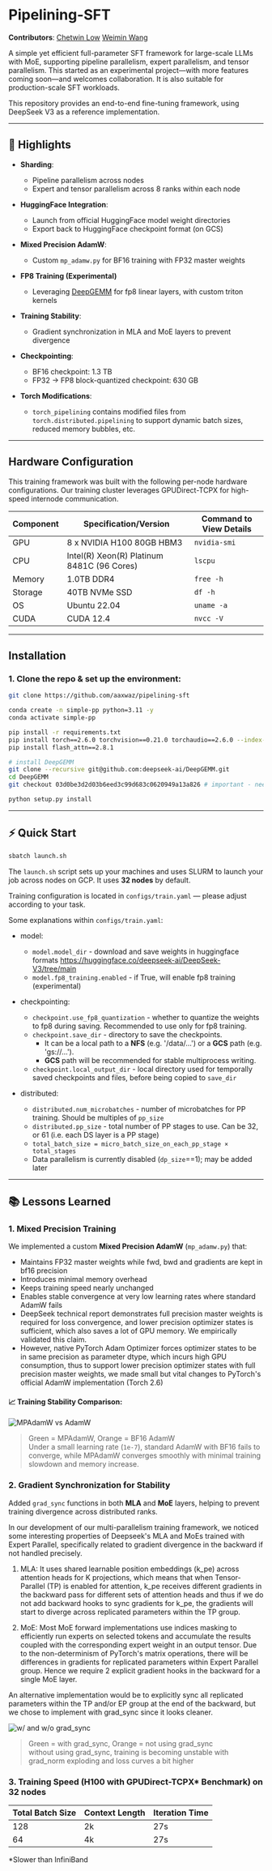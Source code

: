 # Pipelining-SFT

**Contributors**: [Chetwin Low](https://www.linkedin.com/in/chetwin-low-061975193) [Weimin Wang](https://www.linkedin.com/in/weimin-wang-will)


A simple yet efficient full-parameter SFT framework for large-scale LLMs with MoE, supporting pipeline parallelism, expert parallelism, and tensor parallelism. This started as an experimental project—with more features coming soon—and welcomes collaboration. It is also suitable for production-scale SFT workloads.

This repository provides an end-to-end fine-tuning framework, using DeepSeek V3 as a reference implementation.

---

## 🚀 Highlights

- **Sharding**:  
  - Pipeline parallelism across nodes  
  - Expert and tensor parallelism across 8 ranks within each node

- **HuggingFace Integration**:  
  - Launch from official HuggingFace model weight directories  
  - Export back to HuggingFace checkpoint format (on GCS)

- **Mixed Precision AdamW**:  
  - Custom `mp_adamw.py` for BF16 training with FP32 master weights

- **FP8 Training (Experimental)**
  - Leveraging [DeepGEMM](https://github.com/deepseek-ai/DeepGEMM) for fp8 linear layers, with custom triton kernels

- **Training Stability**:  
  - Gradient synchronization in MLA and MoE layers to prevent divergence

- **Checkpointing**:
  - BF16 checkpoint: 1.3 TB  
  - FP32 → FP8 block-quantized checkpoint: 630 GB  

- **Torch Modifications**:  
  - `torch_pipelining` contains modified files from `torch.distributed.pipelining` to support dynamic batch sizes, reduced memory bubbles, etc. 

---
## Hardware Configuration
This training framework was built with the following per-node hardware configurations. Our training cluster leverages GPUDirect-TCPX for high-speed internode communication. 

| Component  | Specification/Version       | Command to View Details  |  
|------------|-----------------------------|--------------------------| 
| GPU        | 8 x NVIDIA H100 80GB HBM3   | `nvidia-smi`             |   
| CPU        | Intel(R) Xeon(R) Platinum 8481C (96 Cores) | `lscpu` |    
| Memory     | 1.0TB DDR4                  | `free -h`                | 
| Storage    | 40TB NVMe SSD              | `df -h`                  |
| OS         | Ubuntu 22.04                | `uname -a`               | 
| CUDA       | CUDA 12.4                   | `nvcc -V`                | 
---

## Installation

### 1. Clone the repo & set up the environment:

```bash
git clone https://github.com/aaxwaz/pipelining-sft

conda create -n simple-pp python=3.11 -y
conda activate simple-pp

pip install -r requirements.txt
pip install torch==2.6.0 torchvision==0.21.0 torchaudio==2.6.0 --index-url https://download.pytorch.org/whl/cu126
pip install flash_attn==2.8.1 

# install DeepGEMM
git clone --recursive git@github.com:deepseek-ai/DeepGEMM.git
cd DeepGEMM
git checkout 03d0be3d2d03b6eed3c99d683c0620949a13a826 # important - needs to go back to previous commit 

python setup.py install

```

---

## ⚡ Quick Start

```bash
sbatch launch.sh
```

The `launch.sh` script sets up your machines and uses SLURM to launch your job across nodes on GCP. It uses **32 nodes** by default.

Training configuration is located in `configs/train.yaml` — please adjust according to your task.

Some explanations within `configs/train.yaml`: 

- model: 
  - `model.model_dir` - download and save weights in huggingface formats https://huggingface.co/deepseek-ai/DeepSeek-V3/tree/main
  - `model.fp8_training.enabled` - if True, will enable fp8 training (experimental) 

- checkpointing: 
  - `checkpoint.use_fp8_quantization` - whether to quantize the weights to fp8 during saving. Recommended to use only for fp8 training. 
  - `checkpoint.save_dir` - directory to save the checkpoints. 
    - It can be a local path to a **NFS** (e.g. '/data/...') or a **GCS** path (e.g. 'gs://...'). 
    - **GCS** path will be recommended for stable multiprocess writing. 
  - `checkpoint.local_output_dir` - local directory used for temporally saved checkpoints and files, before being copied to `save_dir`

- distributed: 
  - `distributed.num_microbatches` - number of microbatches for PP training. Should be multiples of `pp_size`
  - `distributed.pp_size` - total number of PP stages to use. Can be 32, or 61 (i.e. each DS layer is a PP stage)
  - `total_batch_size = micro_batch_size_on_each_pp_stage × total_stages`
  - Data parallelism is currently disabled (`dp_size`==1); may be added later

---

## 📚 Lessons Learned

### 1. Mixed Precision Training

We implemented a custom **Mixed Precision AdamW** (`mp_adamw.py`) that:
- Maintains FP32 master weights while fwd, bwd and gradients are kept in bf16 precision
- Introduces minimal memory overhead
- Keeps training speed nearly unchanged
- Enables stable convergence at very low learning rates where standard AdamW fails
- DeepSeek technical report demonstrates full precision master weights is required for loss convergence, and lower precision optimizer states is sufficient, which also saves a lot of GPU memory. We empirically validated this claim.
- However, native PyTorch Adam Optimizer forces optimizer states to be in same precision as parameter dtype, which incurs high GPU consumption, thus to support lower precision optimizer states with full precision master weights, we made small but vital changes to PyTorch's official AdamW implementation (Torch 2.6) 

#### 📈 Training Stability Comparison:

![MPAdamW vs AdamW](graphs/compare_mp_adamw.png)

> Green = MPAdamW, Orange = BF16 AdamW  
> Under a small learning rate (`1e-7`), standard AdamW with BF16 fails to converge, while MPAdamW converges smoothly with minimal training slowdown and memory increase.

### 2. Gradient Synchronization for Stability

Added `grad_sync` functions in both **MLA** and **MoE** layers, helping to prevent training divergence across distributed ranks.

In our development of our multi-parallelism training framework, we noticed some interesting properties of Deepseek's MLA and MoEs trained with Expert Parallel, specifically related to gradient divergence in the backward if not handled precisely.

1. MLA: It uses shared learnable position embeddings (k_pe) across attention heads for K projections, which means that when Tensor-Parallel (TP) is enabled for attention, k_pe receives different gradients in the backward pass for different sets of attention heads and thus if we do not add backward hooks to sync gradients for k_pe, the gradients will start to diverge across replicated parameters within the TP group.

2. MoE: Most MoE forward implementations use indices masking to efficiently run experts on selected tokens and accumulate the results coupled with the corresponding expert weight in an output tensor. Due to the non-determinism of PyTorch's matrix operations, there will be differences in gradients for replicated parameters within Expert Parallel group. Hence we require 2 explicit gradient hooks in the backward for a single MoE layer.

An alternative implementation would be to explicitly sync all replicated parameters within the TP and/or EP group at the end of the backward, but we chose to implement with grad_sync since it looks cleaner.

![w/ and w/o grad_sync](graphs/compare_grad_sync.png)

> Green = with grad_sync, Orange = not using grad_sync  
> without using grad_sync, training is becoming unstable with grad_norm exploding and loss curves a bit higher

### 3. Training Speed (H100 with GPUDirect-TCPX* Benchmark) on 32 nodes

| Total Batch Size | Context Length | Iteration Time |
|------------------|----------------|----------------|
| 128              | 2k             | 27s            |
| 64               | 4k             | 27s            |

*Slower than InfiniBand
